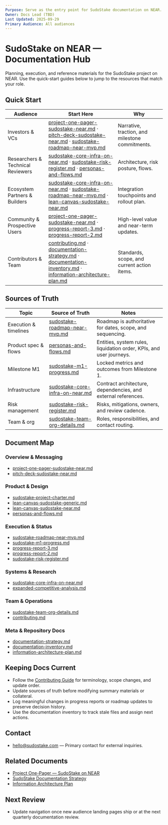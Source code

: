 ```yaml
---
Purpose: Serve as the entry point for SudoStake documentation on NEAR.
Owner: Docs Lead (TBD)
Last Updated: 2025-09-29
Primary Audience: All audiences
---
```


# SudoStake on NEAR — Documentation Hub

Planning, execution, and reference materials for the SudoStake project on NEAR. Use the quick-start guides below to jump to the resources that match your role.

## Quick Start

| Audience | Start Here | Why |
| --- | --- | --- |
| Investors & VCs | [project-one-pager-sudostake-near.md](./project-one-pager-sudostake-near.md) · [pitch-deck-sudostake-near.md](./pitch-deck-sudostake-near.md) · [sudostake-roadmap-near-mvp.md](../execution/sudostake-roadmap-near-mvp.md) | Narrative, traction, and milestone commitments. |
| Researchers & Technical Reviewers | [sudostake-core-infra-on-near.md](../systems/sudostake-core-infra-on-near.md) · [sudostake-risk-register.md](../execution/sudostake-risk-register.md) · [personas-and-flows.md](../product/personas-and-flows.md) | Architecture, risk posture, flows. |
| Ecosystem Partners & Builders | [sudostake-core-infra-on-near.md](../systems/sudostake-core-infra-on-near.md) · [sudostake-roadmap-near-mvp.md](../execution/sudostake-roadmap-near-mvp.md) · [lean-canvas-sudostake-near.md](../product/lean-canvas-sudostake-near.md) | Integration touchpoints and rollout plan. |
| Community & Prospective Users | [project-one-pager-sudostake-near.md](./project-one-pager-sudostake-near.md) · [progress-report-3.md](../execution/progress-report-3.md) · [progress-report-2.md](../execution/progress-report-2.md) | High-level value and near-term updates. |
| Contributors & Team | [contributing.md](../team/contributing.md) · [documentation-strategy.md](../meta/documentation-strategy.md) · [documentation-inventory.md](../meta/documentation-inventory.md) · [information-architecture-plan.md](../meta/information-architecture-plan.md) | Standards, scope, and current action items. |

## Sources of Truth

| Topic | Source of Truth | Notes |
| --- | --- | --- |
| Execution & timelines | [sudostake-roadmap-near-mvp.md](../execution/sudostake-roadmap-near-mvp.md) | Roadmap is authoritative for dates, scope, and sequencing. |
| Product spec & flows | [personas-and-flows.md](../product/personas-and-flows.md) | Entities, system rules, liquidation order, KPIs, and user journeys. |
| Milestone M1 | [sudostake-m1-progress.md](../execution/sudostake-m1-progress.md) | Locked metrics and outcomes from Milestone 1. |
| Infrastructure | [sudostake-core-infra-on-near.md](../systems/sudostake-core-infra-on-near.md) | Contract architecture, dependencies, and external references. |
| Risk management | [sudostake-risk-register.md](../execution/sudostake-risk-register.md) | Risks, mitigations, owners, and review cadence. |
| Team & org | [sudostake-team-org-details.md](../team/sudostake-team-org-details.md) | Roles, responsibilities, and contact routing. |

## Document Map

### Overview & Messaging
- [project-one-pager-sudostake-near.md](./project-one-pager-sudostake-near.md)
- [pitch-deck-sudostake-near.md](./pitch-deck-sudostake-near.md)

### Product & Design
- [sudostake-project-charter.md](../product/sudostake-project-charter.md)
- [lean-canvas-sudostake-generic.md](../product/lean-canvas-sudostake-generic.md)
- [lean-canvas-sudostake-near.md](../product/lean-canvas-sudostake-near.md)
- [personas-and-flows.md](../product/personas-and-flows.md)

### Execution & Status
- [sudostake-roadmap-near-mvp.md](../execution/sudostake-roadmap-near-mvp.md)
- [sudostake-m1-progress.md](../execution/sudostake-m1-progress.md)
- [progress-report-3.md](../execution/progress-report-3.md)
- [progress-report-2.md](../execution/progress-report-2.md)
- [sudostake-risk-register.md](../execution/sudostake-risk-register.md)

### Systems & Research
- [sudostake-core-infra-on-near.md](../systems/sudostake-core-infra-on-near.md)
- [expanded-competitive-analysis.md](../research/expanded-competitive-analysis.md)

### Team & Operations
- [sudostake-team-org-details.md](../team/sudostake-team-org-details.md)
- [contributing.md](../team/contributing.md)

### Meta & Repository Docs
- [documentation-strategy.md](../meta/documentation-strategy.md)
- [documentation-inventory.md](../meta/documentation-inventory.md)
- [information-architecture-plan.md](../meta/information-architecture-plan.md)

## Keeping Docs Current
- Follow the [Contributing Guide](../team/contributing.md) for terminology, scope changes, and update order.
- Update sources of truth before modifying summary materials or collateral.
- Log meaningful changes in progress reports or roadmap updates to preserve decision history.
- Use the documentation inventory to track stale files and assign next actions.

## Contact
- [hello@sudostake.com](mailto:hello@sudostake.com) — Primary contact for external inquiries.

## Related Documents
- [Project One-Pager — SudoStake on NEAR](./project-one-pager-sudostake-near.md)
- [SudoStake Documentation Strategy](../meta/documentation-strategy.md)
- [Information Architecture Plan](../meta/information-architecture-plan.md)

## Next Review
- Update navigation once new audience landing pages ship or at the next quarterly documentation review.
